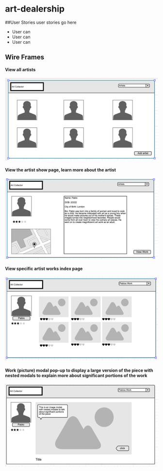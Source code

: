 # art-dealership

##User Stories
user stories go here

- User can
- User can
- User can

## Wire Frames
#### View all artists
![alt text](https://github.com/amblount/art-dealership/blob/master/wireframes/artist_home.png "artist home")
#### View the artist show page, learn more about the artist
![alt text](https://github.com/amblount/art-dealership/blob/master/wireframes/artist_profile.png "artist profile")
#### View specific artist works index page
![alt text](https://github.com/amblount/art-dealership/blob/master/wireframes/artist_pictures.png "artist index")
#### Work (picture) modal pop-up to display a large version of the piece with nested modals to explain more about significant portions of the work
![alt text](https://github.com/amblount/art-dealership/blob/master/wireframes/artist_piece.png "artist show")

